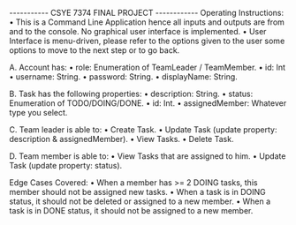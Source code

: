----------- CSYE 7374 FINAL PROJECT ------------
Operating Instructions:
• This is a Command Line Application hence all inputs and outputs are from and to the console. No graphical user interface is implemented.
• User Interface is menu-driven, please refer to the options given to the user some options to move to the next step or to go back.

A. Account has:
• role: Enumeration of TeamLeader / TeamMember.
• id: Int
• username: String.
• password: String.
• displayName: String. 

B. Task has the following properties:
• description: String.
• status: Enumeration of TODO/DOING/DONE.
• id: Int.
• assignedMember: Whatever type you select.

C. Team leader is able to:
• Create Task.
• Update Task (update property: description & assignedMember).
• View Tasks.
• Delete Task.

D. Team member is able to:
• View Tasks that are assigned to him.
• Update Task (update property: status).

Edge Cases Covered:
• When a member has >= 2 DOING tasks, this member should not be assigned new tasks.
• When a task is in DOING status, it should not be deleted or assigned to a new member.
• When a task is in DONE status, it should not be assigned to a new member.
